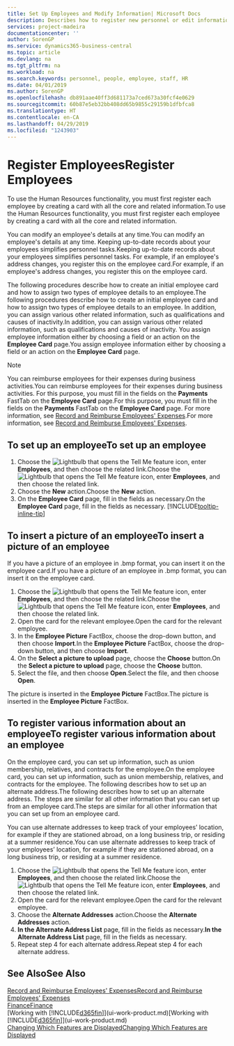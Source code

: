 ```yaml
---
title: Set Up Employees and Modify Information| Microsoft Docs
description: Describes how to register new personnel or edit information for existing staff.
services: project-madeira
documentationcenter: ''
author: SorenGP
ms.service: dynamics365-business-central
ms.topic: article
ms.devlang: na
ms.tgt_pltfrm: na
ms.workload: na
ms.search.keywords: personnel, people, employee, staff, HR
ms.date: 04/01/2019
ms.author: SorenGP
ms.openlocfilehash: db891aae40ff3d681173a7ced673a30fcf4e0629
ms.sourcegitcommit: 60b87e5eb32bb408dd65b9855c29159b1dfbfca8
ms.translationtype: HT
ms.contentlocale: en-CA
ms.lasthandoff: 04/29/2019
ms.locfileid: "1243903"
---
```

# <a name="register-employees"></a><span data-ttu-id="bfd6e-103">Register Employees</span><span class="sxs-lookup"><span data-stu-id="bfd6e-103">Register Employees</span></span>
<span data-ttu-id="bfd6e-104">To use the Human Resources functionality, you must first register each employee by creating a card with all the core and related information.</span><span class="sxs-lookup"><span data-stu-id="bfd6e-104">To use the Human Resources functionality, you must first register each employee by creating a card with all the core and related information.</span></span>

<span data-ttu-id="bfd6e-105">You can modify an employee's details at any time.</span><span class="sxs-lookup"><span data-stu-id="bfd6e-105">You can modify an employee's details at any time.</span></span> <span data-ttu-id="bfd6e-106">Keeping up-to-date records about your employees simplifies personnel tasks.</span><span class="sxs-lookup"><span data-stu-id="bfd6e-106">Keeping up-to-date records about your employees simplifies personnel tasks.</span></span> <span data-ttu-id="bfd6e-107">For example, if an employee's address changes, you register this on the employee card.</span><span class="sxs-lookup"><span data-stu-id="bfd6e-107">For example, if an employee's address changes, you register this on the employee card.</span></span>

<span data-ttu-id="bfd6e-108">The following procedures describe how to create an initial employee card and how to assign two types of employee details to an employee.</span><span class="sxs-lookup"><span data-stu-id="bfd6e-108">The following procedures describe how to create an initial employee card and how to assign two types of employee details to an employee.</span></span> <span data-ttu-id="bfd6e-109">In addition, you can assign various other related information, such as qualifications and causes of inactivity.</span><span class="sxs-lookup"><span data-stu-id="bfd6e-109">In addition, you can assign various other related information, such as qualifications and causes of inactivity.</span></span> <span data-ttu-id="bfd6e-110">You assign employee information either by choosing a field or an action on the **Employee Card** page.</span><span class="sxs-lookup"><span data-stu-id="bfd6e-110">You assign employee information either by choosing a field or an action on the **Employee Card** page.</span></span>

> [!NOTE]  
> <span data-ttu-id="bfd6e-111">You can reimburse employees for their expenses during business activities.</span><span class="sxs-lookup"><span data-stu-id="bfd6e-111">You can reimburse employees for their expenses during business activities.</span></span> <span data-ttu-id="bfd6e-112">For this purpose, you must fill in the fields on the **Payments** FastTab on the **Employee Card** page.</span><span class="sxs-lookup"><span data-stu-id="bfd6e-112">For this purpose, you must fill in the fields on the **Payments** FastTab on the **Employee Card** page.</span></span> <span data-ttu-id="bfd6e-113">For more information, see [Record and Reimburse Employees' Expenses](finance-how-record-reimburse-employee-expenses.md).</span><span class="sxs-lookup"><span data-stu-id="bfd6e-113">For more information, see [Record and Reimburse Employees' Expenses](finance-how-record-reimburse-employee-expenses.md).</span></span>

## <a name="to-set-up-an-employee"></a><span data-ttu-id="bfd6e-114">To set up an employee</span><span class="sxs-lookup"><span data-stu-id="bfd6e-114">To set up an employee</span></span>
1. <span data-ttu-id="bfd6e-115">Choose the ![Lightbulb that opens the Tell Me feature](media/ui-search/search_small.png "Tell me what you want to do") icon, enter **Employees**, and then choose the related link.</span><span class="sxs-lookup"><span data-stu-id="bfd6e-115">Choose the ![Lightbulb that opens the Tell Me feature](media/ui-search/search_small.png "Tell me what you want to do") icon, enter **Employees**, and then choose the related link.</span></span>
2. <span data-ttu-id="bfd6e-116">Choose the **New** action.</span><span class="sxs-lookup"><span data-stu-id="bfd6e-116">Choose the **New** action.</span></span>
3. <span data-ttu-id="bfd6e-117">On the **Employee Card** page, fill in the fields as necessary.</span><span class="sxs-lookup"><span data-stu-id="bfd6e-117">On the **Employee Card** page, fill in the fields as necessary.</span></span> [!INCLUDE[tooltip-inline-tip](includes/tooltip-inline-tip_md.md)]

## <a name="to-insert-a-picture-of-an-employee"></a><span data-ttu-id="bfd6e-118">To insert a picture of an employee</span><span class="sxs-lookup"><span data-stu-id="bfd6e-118">To insert a picture of an employee</span></span>
<span data-ttu-id="bfd6e-119">If you have a picture of an employee in .bmp format, you can insert it on the employee card.</span><span class="sxs-lookup"><span data-stu-id="bfd6e-119">If you have a picture of an employee in .bmp format, you can insert it on the employee card.</span></span>

1. <span data-ttu-id="bfd6e-120">Choose the ![Lightbulb that opens the Tell Me feature](media/ui-search/search_small.png "Tell me what you want to do") icon, enter **Employees**, and then choose the related link.</span><span class="sxs-lookup"><span data-stu-id="bfd6e-120">Choose the ![Lightbulb that opens the Tell Me feature](media/ui-search/search_small.png "Tell me what you want to do") icon, enter **Employees**, and then choose the related link.</span></span>
2. <span data-ttu-id="bfd6e-121">Open the card for the relevant employee.</span><span class="sxs-lookup"><span data-stu-id="bfd6e-121">Open the card for the relevant employee.</span></span>
3. <span data-ttu-id="bfd6e-122">In the **Employee Picture** FactBox, choose the drop-down button, and then choose **Import**.</span><span class="sxs-lookup"><span data-stu-id="bfd6e-122">In the **Employee Picture** FactBox, choose the drop-down button, and then choose **Import**.</span></span>
4. <span data-ttu-id="bfd6e-123">On the **Select a picture to upload** page, choose the **Choose** button.</span><span class="sxs-lookup"><span data-stu-id="bfd6e-123">On the **Select a picture to upload** page, choose the **Choose** button.</span></span>
5. <span data-ttu-id="bfd6e-124">Select the file, and then choose **Open**.</span><span class="sxs-lookup"><span data-stu-id="bfd6e-124">Select the file, and then choose **Open**.</span></span>

<span data-ttu-id="bfd6e-125">The picture is inserted in the **Employee Picture** FactBox.</span><span class="sxs-lookup"><span data-stu-id="bfd6e-125">The picture is inserted in the **Employee Picture** FactBox.</span></span>

## <a name="to-register-various-information-about-an-employee"></a><span data-ttu-id="bfd6e-126">To register various information about an employee</span><span class="sxs-lookup"><span data-stu-id="bfd6e-126">To register various information about an employee</span></span>
<span data-ttu-id="bfd6e-127">On the employee card, you can set up information, such as union membership, relatives, and contracts for the employee.</span><span class="sxs-lookup"><span data-stu-id="bfd6e-127">On the employee card, you can set up information, such as union membership, relatives, and contracts for the employee.</span></span> <span data-ttu-id="bfd6e-128">The following describes how to set up an alternate address.</span><span class="sxs-lookup"><span data-stu-id="bfd6e-128">The following describes how to set up an alternate address.</span></span> <span data-ttu-id="bfd6e-129">The steps are similar for all other information that you can set up from an employee card.</span><span class="sxs-lookup"><span data-stu-id="bfd6e-129">The steps are similar for all other information that you can set up from an employee card.</span></span>

<span data-ttu-id="bfd6e-130">You can use alternate addresses to keep track of your employees’ location, for example if they are stationed abroad, on a long business trip, or residing at a summer residence.</span><span class="sxs-lookup"><span data-stu-id="bfd6e-130">You can use alternate addresses to keep track of your employees’ location, for example if they are stationed abroad, on a long business trip, or residing at a summer residence.</span></span>

1. <span data-ttu-id="bfd6e-131">Choose the ![Lightbulb that opens the Tell Me feature](media/ui-search/search_small.png "Tell me what you want to do") icon, enter **Employees**, and then choose the related link.</span><span class="sxs-lookup"><span data-stu-id="bfd6e-131">Choose the ![Lightbulb that opens the Tell Me feature](media/ui-search/search_small.png "Tell me what you want to do") icon, enter **Employees**, and then choose the related link.</span></span>
2. <span data-ttu-id="bfd6e-132">Open the card for the relevant employee.</span><span class="sxs-lookup"><span data-stu-id="bfd6e-132">Open the card for the relevant employee.</span></span>
3. <span data-ttu-id="bfd6e-133">Choose the **Alternate Addresses** action.</span><span class="sxs-lookup"><span data-stu-id="bfd6e-133">Choose the **Alternate Addresses** action.</span></span>
4. <span data-ttu-id="bfd6e-134">**In the Alternate Address List** page, fill in the fields as necessary.</span><span class="sxs-lookup"><span data-stu-id="bfd6e-134">**In the Alternate Address List** page, fill in the fields as necessary.</span></span>
5. <span data-ttu-id="bfd6e-135">Repeat step 4 for each alternate address.</span><span class="sxs-lookup"><span data-stu-id="bfd6e-135">Repeat step 4 for each alternate address.</span></span>

## <a name="see-also"></a><span data-ttu-id="bfd6e-136">See Also</span><span class="sxs-lookup"><span data-stu-id="bfd6e-136">See Also</span></span>
[<span data-ttu-id="bfd6e-137">Record and Reimburse Employees' Expenses</span><span class="sxs-lookup"><span data-stu-id="bfd6e-137">Record and Reimburse Employees' Expenses</span></span>](finance-how-record-reimburse-employee-expenses.md)  
[<span data-ttu-id="bfd6e-138">Finance</span><span class="sxs-lookup"><span data-stu-id="bfd6e-138">Finance</span></span>](finance.md)  
<span data-ttu-id="bfd6e-139">[Working with [!INCLUDE[d365fin](includes/d365fin_md.md)]](ui-work-product.md)</span><span class="sxs-lookup"><span data-stu-id="bfd6e-139">[Working with [!INCLUDE[d365fin](includes/d365fin_md.md)]](ui-work-product.md)</span></span>  
[<span data-ttu-id="bfd6e-140">Changing Which Features are Displayed</span><span class="sxs-lookup"><span data-stu-id="bfd6e-140">Changing Which Features are Displayed</span></span>](ui-experiences.md)
